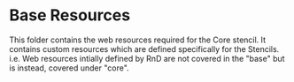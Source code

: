 Base Resources
=================

This folder contains the web resources required for the Core stencil. It contains custom resources which are defined specifically for the Stencils. i.e. Web resources intially defined by RnD are not covered in the "base" but is instead, covered under "core".